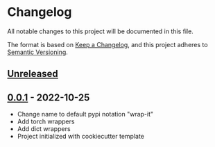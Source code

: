 # Changelog

All notable changes to this project will be documented in this file.

The format is based on [Keep a Changelog](https://keepachangelog.com/en/1.0.0/),
and this project adheres to [Semantic Versioning](https://semver.org/spec/v2.0.0.html).

## [Unreleased]

## [0.0.1] - 2022-10-25
* Change name to default pypi notation "wrap-it"
* Add torch wrappers
* Add dict wrappers
* Project initialized with cookiecutter template


[Unreleased]: https://github.com/sebimarkgraf/wrap_it/tree/master
[0.0.1]: https://github.com/sebimarkgraf/wrap_it/releases/tag/0.0.1
